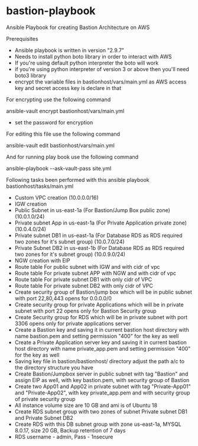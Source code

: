 # bastion-playbook
Ansible Playbook for creating Bastion Architecture on AWS

Prerequisites

- Ansible playbook is written in version "2.9.7"
- Needs to install python boto library in order to interact with AWS
- If you're using default python interpreter the boto will work 
- if you're using python interpreter of version 3 or above then you'll need boto3 library
- encrypt the variable files in bastionhost/vars/main.yml as AWS access key and secret access key is declare in that

For encrypting use the following command

ansible-vault encrypt bastionhost/vars/main.yml

- set the password for encryption

For editing this file use the following command 

ansible-vault edit bastionhost/vars/main.yml

And for running play book use the following command 

ansible-playbook --ask-vault-pass site.yml




Following tasks been performed with this ansible playbook bastionhost/tasks/main.yml

- Custom VPC creation (10.0.0.0/16)
- IGW creation
- Public Subnet in us-east-1a (For Bastion/Jump Box public zone) (10.0.1.0/24)
- Private subnet App in us-east-1a (For Private Application private zone) (10.0.4.0/24)
- Private subnet DB1 in us-east-1a (For Database RDS as RDS required two zones for it's subnet group) (10.0.7.0/24)
- Private Subnet DB2 in us-east-1b (For Database RDS as RDS required two zones for it's subnet group) (10.0.9.0/24)
- NGW creation with EIP
- Route table For public subnet with IGW and with cidr of vpc
- Route table For private subnet APP with NGW and with cidr of vpc
- Route table For private subnet DB1 with only cidr of VPC
- Route table For private subnet DB2 with only cidr of VPC
- Create security group of Bastion/jump box which will be in public subnet with port 22,80,443 opens for 0.0.0.0/0
- Create security group for private Applications which will be in private subnet with port 22 opens only for Bastion Security group
- Create Security group for RDS which will be in private subnet with port 3306 opens only for private applications server
- Create a Bastion key and saving it in current bastion host directory with name bastion.pem and setting permission "400" for the key as well
- Create a Private Application server key and saving it in current bastion host directory with name private_app.pem and setting permission "400" for the key as well
- Saving key file in bastion/bastionhost/ directory adjust the path a/c to the directory structure you have
- Create Bastion/Jumpbox server in public subnet with tag "Bastion" and assign EIP as well, with key bastion.pem, with security group of Bastion
- Create two App01 and App02 in private subnet with tag "Private-App01" and "Private-App02", with key private_app.pem and with security group of private security group
- All instance volume size are 10 GB and ami is of Ubuntu 18
- Create RDS subnet group with two zones of subnet Private subnet DB1 and Private Subnet DB2
- Create RDS with this DB subnet group with zone us-east-1a, MYSQL 8.0.17, size 20 GB, Backup retention of 7 days
- RDS username - admin, Pass - 1nsecure 




